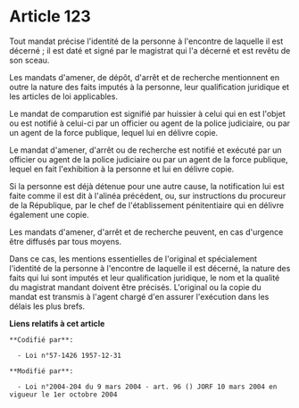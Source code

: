 # Article 123

Tout mandat précise l'identité de la personne à l'encontre de laquelle il est décerné ; il est daté et signé par le magistrat
qui l'a décerné et est revêtu de son sceau.

Les mandats d'amener, de dépôt, d'arrêt et de recherche mentionnent en outre la nature des faits imputés à la personne, leur
qualification juridique et les articles de loi applicables.

Le mandat de comparution est signifié par huissier à celui qui en est l'objet ou est notifié à celui-ci par un officier ou
agent de la police judiciaire, ou par un agent de la force publique, lequel lui en délivre copie.

Le mandat d'amener, d'arrêt ou de recherche est notifié et exécuté par un officier ou agent de la police judiciaire ou par un
agent de la force publique, lequel en fait l'exhibition à la personne et lui en délivre copie.

Si la personne est déjà détenue pour une autre cause, la notification lui est faite comme il est dit à l'alinéa précédent,
ou, sur instructions du procureur de la République, par le chef de l'établissement  pénitentiaire qui en délivre également
une copie.

Les mandats d'amener, d'arrêt et de recherche peuvent, en cas d'urgence être diffusés par tous moyens.

Dans ce cas, les mentions essentielles de l'original et spécialement l'identité de la personne à l'encontre de laquelle il
est décerné, la nature des faits qui lui sont imputés et leur qualification juridique, le nom et la qualité du magistrat
mandant doivent être précisés. L'original ou la copie du mandat est transmis à l'agent chargé d'en assurer l'exécution dans
les délais les plus brefs.

**Liens relatifs à cet article**

	**Codifié par**:

	  - Loi n°57-1426 1957-12-31

	**Modifié par**:

	  - Loi n°2004-204 du 9 mars 2004 - art. 96 () JORF 10 mars 2004 en vigueur le 1er octobre 2004
